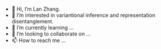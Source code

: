 - 👋 Hi, I’m Lan Zhang.
- 👀 I’m interested in variantional inference and representation disentanglement. 
- 🌱 I’m currently learning ...
- 💞️ I’m looking to collaborate on ...
- 📫 How to reach me ...

<!---
lanzhang128/lanzhang128 is a ✨ special ✨ repository because its `README.md` (this file) appears on your GitHub profile.
You can click the Preview link to take a look at your changes.
--->
